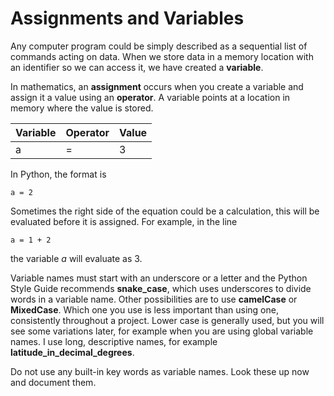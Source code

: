 # Assignments and Variables

Any computer program could be simply described as a sequential list of commands acting on data. When we store data in a memory location with an identifier so we can access it, we have created a **variable**.&#x20;

In mathematics, an **assignment** occurs when you create a variable and assign it a value using an  **operator**. A variable points at a location in memory where the value is stored.&#x20;

| Variable | Operator | Value |
| -------- | -------- | ----- |
| a        | =        | 3     |

In Python, the format is

```
a = 2
```

Sometimes the right side of the equation could be a calculation, this will be evaluated before it is assigned. For example, in the line

```
a = 1 + 2
```

the variable _a_ will evaluate as 3.

Variable names must start with an underscore or a letter and the Python Style Guide recommends **snake\_case**, which uses underscores to divide words in a variable name. Other possibilities are to use **camelCase** or **MixedCase**. Which one you use is less important than using one, consistently throughout a project. Lower case is generally used, but you will see some variations later, for example when you are using global variable names. I use long, descriptive names, for example **latitude\_in\_decimal\_degrees**.&#x20;

Do not use any built-in key words as variable names. Look these up now and document them.
